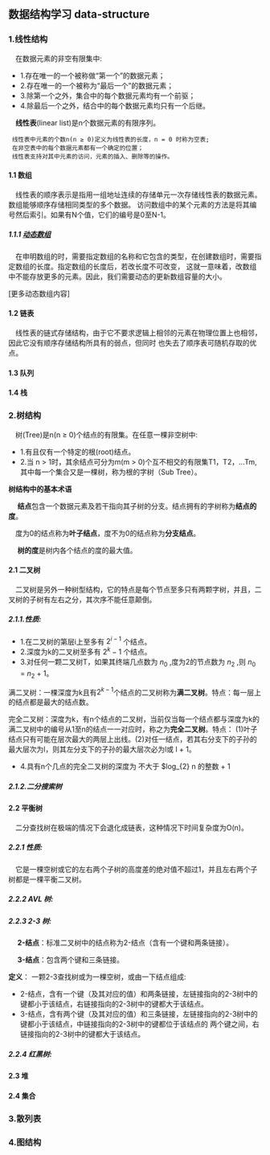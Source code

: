 ## 数据结构学习 data-structure
### 1.线性结构
&ensp;&ensp;在数据元素的非空有限集中:
*  1.存在唯一的一个被称做“第一个”的数据元素；
*  2.存在唯一的一个被称为“最后一个”的数据元素；
*  3.除第一个之外，集合中的每个数据元素均有一个前驱；
*  4.除最后一个之外，结合中的每个数据元素均只有一个后继。

&ensp;&ensp;**线性表**(linear list)是n个数据元素的有限序列。
      
     线性表中元素的个数n(n ≥ 0)定义为线性表的长度，n = 0 时称为空表;
     在非空表中的每个数据元素都有一个确定的位置；
     线性表支持对其中元素的访问，元素的插入、删除等的操作。
#### 1.1 数组
 &ensp;&ensp;线性表的顺序表示是指用一组地址连续的存储单元一次存储线性表的数据元素。数组能够顺序存储相同类型的多个数据。
 访问数组中的某个元素的方法是将其编号然后索引。如果有N个值，它们的编号是0至N-1。
##### 1.1.1 [动态数组]
 &ensp;&ensp;在申明数组的时，需要指定数组的名称和它包含的类型，在创建数组时，需要指定数组的长度。指定数组的长度后，若改长度不可改变，
 这就一意味着，改数组中不能存放更多的元素。因此，我们需要动态的更新数组容量的大小。
 
[更多动态数组内容]
#### 1.2 链表
 &ensp;&ensp;线性表的链式存储结构，由于它不要求逻辑上相邻的元素在物理位置上也相邻，因此它没有顺序存储结构所具有的弱点，但同时
 也失去了顺序表可随机存取的优点。
#### 1.3 队列
#### 1.4 栈
### 2.树结构
&ensp;&ensp;树(Tree)是n(n ≥ 0)个结点的有限集。在任意一棵非空树中:
* 1.有且仅有一个特定的根(root)结点。
* 2.当 n > 1时，其余结点可分为m(m > 0)个互不相交的有限集T1，T2，...Tm,其中每一个集合又是一棵树，称为根的字树（Sub Tree）。

**树结构中的基本术语**

&ensp;&ensp; **结点**包含一个数据元素及若干指向其子树的分支。结点拥有的字树称为**结点的度**。

&ensp;&ensp;度为0的结点称为**叶子结点**，度不为0的结点称为**分支结点**。

&ensp;&ensp; **树的度**是树内各个结点的度的最大值。


#### 2.1 二叉树
 &ensp;&ensp;二叉树是另外一种树型结构，它的特点是每个节点至多只有两颗字树，并且，二叉树的子树有左右之分，其次序不能任意颠倒。
##### 2.1.1.性质:
 * 1.在二叉树的第层i上至多有 $2^{i - 1}$ 个结点。
 * 2.深度为k的二叉树至多有 $2^{k} - 1$ 个结点。
 * 3.对任何一颗二叉树T，如果其终端几点数为 $n_{0}$ ,度为2的节点数为 $n_{2}$ ,则 $n_{0}$ = $n_{2}$ + 1。
 
  满二叉树：一棵深度为k且有$2^{k - 1}$个结点的二叉树称为**满二叉树**。特点：每一层上的结点都是最大的结点数。
  
  完全二叉树：深度为k，有n个结点的二叉树，当前仅当每一个结点都与深度为k的满二叉树中的编号从1至n的结点一一对应时，称之为**完全二叉树**。特点：
  (1)叶子结点只有可能在层次最大的两层上出线。(2)对任一结点，若其右分支下的子孙的最大层次为l，则其左分支下的子孙的最大层次必为l或
  l + 1。
  
  * 4.具有n个几点的完全二叉树的深度为 不大于 $log_{2} n 的整数 + 1
##### 2.1.2.二分搜索树

#### 2.2 平衡树
&ensp;&ensp;二分查找树在极端的情况下会退化成链表，这种情况下时间复杂度为O(n)。
##### 2.2.1 性质:
&ensp;&ensp;它是一棵空树或它的左右两个子树的高度差的绝对值不超过1，并且左右两个子树都是一棵平衡二叉树。

##### 2.2.2  AVL 树:

##### 2.2.3 2-3 树:
&ensp;&ensp; **2-结点**：标准二叉树中的结点称为2-结点（含有一个键和两条链接）。

&ensp;&ensp; **3-结点**：包含两个键和三条链接。

**定义**：
一颗2-3查找树或为一棵空树，或由一下结点组成:
* 2-结点，含有一个键（及其对应的值）和两条链接，左链接指向的2-3树中的键都小于该结点，右链接指向的2-3树中的键都大于该结点。
* 3-结点，含有两个键（及其对应的值）和三条链接，左链接指向的2-3树中的键都小于该结点，中链接指向的2-3树中的键都位于该结点的
两个键之间，右链接指向的2-3树中的键都大于该结点。

##### 2.2.4 红黑树:

#### 2.3 堆
 
#### 2.4 集合

### 3.散列表

### 4.图结构





[动态数组]:https://github.com/FunCheney/data-structure/blob/master/src/main/java/com/fchen/datastructure/array/README.md
 
